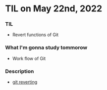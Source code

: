 # **TIL on May 22nd, 2022**

### TIL
- Revert functions of Git

### What I'm gonna study tommorow
- Work flow of Git

### Description
- [git reverting](../../ETC/git-reverting-05-22-2022%20copy.md)